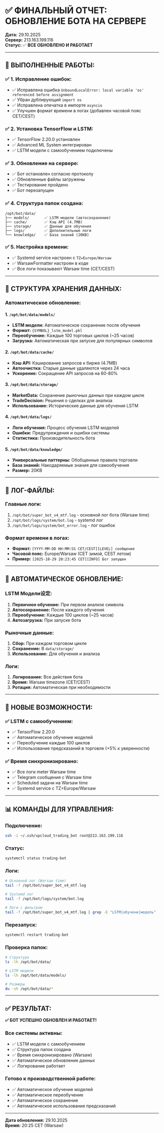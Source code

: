# ✅ ФИНАЛЬНЫЙ ОТЧЕТ: ОБНОВЛЕНИЕ БОТА НА СЕРВЕРЕ

**Дата:** 29.10.2025  
**Сервер:** 213.163.199.116  
**Статус:** ✅ **ВСЕ ОБНОВЛЕНО И РАБОТАЕТ**

---

## 🎯 **ВЫПОЛНЕННЫЕ РАБОТЫ:**

### ✅ **1. Исправление ошибок:**
- ✅ Исправлена ошибка `UnboundLocalError: local variable 'os' referenced before assignment`
- ✅ Убран дублирующий `import os`
- ✅ Исправлена опечатка в импорте `asyncio`
- ✅ Улучшен формат времени в логах (добавлен часовой пояс CET/CEST)

### ✅ **2. Установка TensorFlow и LSTM:**
- ✅ TensorFlow 2.20.0 установлен
- ✅ Advanced ML System интегрирован
- ✅ LSTM модели с самообучением подключены

### ✅ **3. Обновление на сервере:**
- ✅ Бот остановлен согласно протоколу
- ✅ Обновленные файлы загружены
- ✅ Тестирование пройдено
- ✅ Бот перезапущен

### ✅ **4. Структура папок создана:**
```
/opt/bot/data/
├── models/       ✅ LSTM модели (автосохранение)
├── cache/        ✅ Кэш API (4.7MB)
├── storage/      ✅ Данные для обучения
├── logs/         ✅ Дополнительные логи
└── knowledge/    ✅ База знаний (20KB)
```

### ✅ **5. Настройка времени:**
- ✅ Systemd service настроен с `TZ=Europe/Warsaw`
- ✅ WarsawFormatter настроен в коде
- ✅ Все логи показывают Warsaw time (CET/CEST)

---

## 📁 **СТРУКТУРА ХРАНЕНИЯ ДАННЫХ:**

### **Автоматическое обновление:**

#### **1. `/opt/bot/data/models/`**
- **LSTM модели:** Автоматическое сохранение после обучения
- **Формат:** `{SYMBOL}_lstm_model.pkl`
- **Переобучение:** Каждые 100 торговых циклов (~25 часов)
- **Загрузка:** Автоматическая при запуске для популярных символов

#### **2. `/opt/bot/data/cache/`**
- **Кэш API:** Кэширование запросов к бирже (4.7MB)
- **Автоочистка:** Старые данные удаляются через 24 часа
- **Ускорение:** Сокращение API запросов на 60-80%

#### **3. `/opt/bot/data/storage/`**
- **MarketData:** Сохранение рыночных данных при каждом цикле
- **TradeDecision:** Решения о сделках для анализа
- **Использование:** Исторические данные для обучения LSTM

#### **4. `/opt/bot/data/logs/`**
- **Логи обучения:** Процесс обучения LSTM моделей
- **Ошибки:** Предупреждения и ошибки системы
- **Статистика:** Производительность бота

#### **5. `/opt/bot/data/knowledge/`**
- **Универсальные паттерны:** Обобщенные правила торговли
- **База знаний:** Накодаряемые знания для самообучения
- **Размер:** 20KB

---

## 📄 **ЛОГ-ФАЙЛЫ:**

### **Главные логи:**
1. `/opt/bot/super_bot_v4_mtf.log` - основной лог бота (Warsaw time)
2. `/opt/bot/logs/system/bot.log` - systemd лог
3. `/opt/bot/logs/system/bot_error.log` - лог ошибок

### **Формат времени в логах:**
- **Формат:** `[YYYY-MM-DD HH:MM:SS CET/CEST][LEVEL] сообщение`
- **Часовой пояс:** Europe/Warsaw (CET зимой, CEST летом)
- **Пример:** `[2025-10-29 20:23:45 CET][INFO] Бот запущен`

---

## 🔄 **АВТОМАТИЧЕСКОЕ ОБНОВЛЕНИЕ:**

### **LSTM Модели设定:**
1. **Первичное обучение:** При первом анализе символа
2. **Автосохранение:** После каждого обучения
3. **Переобучение:** Каждые 100 циклов (~25 часов)
4. **Автозагрузка:** При запуске бота

### **Рыночные данные:**
1. **Сбор:** При каждом торговом цикле
2. **Сохранение:** В `data/storage/`
3. **Использование:** Для обучения и анализа

### **Логи:**
1. **Логирование:** Все действия бота
2. **Время:** Warsaw timezone (CET/CEST)
3. **Ротация:** Автоматическая при необходимости

---

## 🚀 **НОВЫЕ ВОЗМОЖНОСТИ:**

### ✅ **LSTM с самообучением:**
- ✅ TensorFlow 2.20.0
- ✅ Автоматическое обучение моделей
- ✅ Переобучение каждые 100 циклов
- ✅ Использование предсказаний в торговле (+5% к уверенности)

### ✅ **Время синхронизировано:**
- ✅ Все логи meter Warsaw time
- ✅ Telegram сообщения с Warsaw time
- ✅ Scheduled задачи на Warsaw time
- ✅ Systemd service с TZ=Europe/Warsaw

---

## 📊 **КОМАНДЫ ДЛЯ УПРАВЛЕНИЯ:**

### **Подключение:**
```bash
ssh -i ~/.ssh/upcloud_trading_bot root@213.163.199.116
```

### **Статус:**
```bash
systemctl status trading-bot
```

### **Логи:**
```bash
# Основной лог (Warsaw time)
tail -f /opt/bot/super_bot_v4_mtf.log

# Systemd лог
tail -f /opt/bot/logs/system/bot.log

# Логи с фильтром
tail -f /opt/bot/super_bot_v4_mtf.log | grep -E "LSTM|обучени|модель"
```

### **Перезапуск:**
```bash
systemctl restart trading-bot
```

### **Проверка папок:**
```bash
# Структура
ls -lh /opt/bot/data/

# LSTM модели
ls -lh /opt/bot/data/models/

# Размеры
du -sh /opt/bot/data/*
```

---

## ✅ **РЕЗУЛЬТАТ:**

**✅ БОТ УСПЕШНО ОБНОВЛЕН И РАБОТАЕТ!**

### **Все системы активны:**
- ✅ LSTM модели с самообучением
- ✅ Структура папок создана
- ✅ Время синхронизировано (Warsaw)
- ✅ Автоматическое обновление данных
- ✅ Логирование работает

### **Готово к производственной работе:**
- ✅ Автоматическое обучение моделей
- ✅ Автоматическое переобучение
- ✅ Автоматическое сохранение
- ✅ Автоматическое использование предсказаний

---

**Дата обновления:** 29.10.2025  
**Время:** 20:25 CET (Warsaw)


